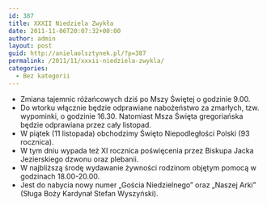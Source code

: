 ```yaml
---
id: 387
title: XXXII Niedziela Zwykła
date: 2011-11-06T20:07:32+00:00
author: admin
layout: post
guid: http://anielaolsztynek.pl/?p=387
permalink: /2011/11/xxxii-niedziela-zwykla/
categories:
  - Bez kategorii
---
```

  * Zmiana tajemnic różańcowych dziś po Mszy Świętej o godzinie 9.00.
  * Do wtorku włącznie będzie odprawiane nabożeństwo za zmarłych, tzw. wypominki, o godzinie 16.30. Natomiast Msza Święta gregoriańska będzie odprawiana przez cały listopad.
  * W piątek (11 listopada) obchodzimy Święto Niepodległości Polski (93 rocznica).
  * W tym dniu wypada też XI rocznica poświęcenia przez Biskupa Jacka Jezierskiego dzwonu oraz plebanii.
  * W najbliższą środę wydawanie żywności rodzinom objętym pomocą w godzinach 18.00-20.00.
  * Jest do nabycia nowy numer &#8222;Gościa Niedzielnego&#8221; oraz &#8222;Naszej Arki&#8221; (Sługa Boży Kardynał Stefan Wyszyński).